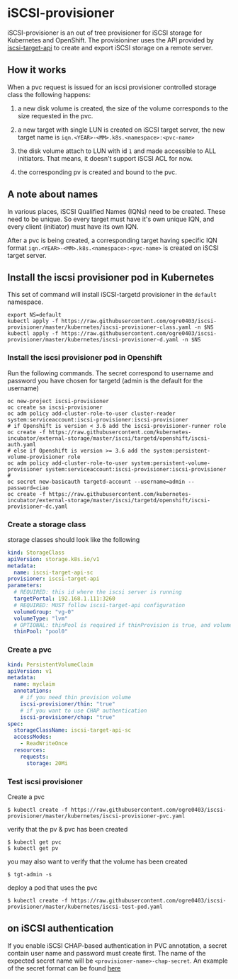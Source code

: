 # iSCSI-provisioner 

iSCSI-provisioner is an out of tree provisioner for iSCSI storage for
Kubernetes and OpenShift.  The provisioniner uses the API provided by
[iscsi-target-api](https://github.com/ogre0403/iscsi-target-api) to create and export
iSCSI storage on a remote server.

## How it works

When a pvc request is issued for an iscsi provisioner controlled storage class the following happens:

1. a new disk volume is created, the size of the volume corresponds to the size requested in the pvc.

2. a new target with single LUN is created on iSCSI target server, the new target name is `iqn.<YEAR>-<MM>.k8s.<namespace>:<pvc-name>` 

3. the disk volume attach to LUN with id `1` and made accessible to ALL initiators. 
   That means, it doesn't support iSCSI ACL for now.  

4. the corresponding pv is created and bound to the pvc.


## A note about names

In various places, iSCSI Qualified Names (IQNs) need to be created.
These need to be unique.  So every target must have it's own unique
IQN, and every client (initiator) must have its own IQN.

After a pvc is being created, a corresponding target having specific IQN format `iqn.<YEAR>-<MM>.k8s.<namespace>:<pvc-name>` 
is created on iSCSI target server. 


## Install the iscsi provisioner pod in Kubernetes

This set of command will install iSCSI-targetd provisioner in the `default` namespace.
```
export NS=default
kubectl apply -f https://raw.githubusercontent.com/ogre0403/iscsi-provisioner/master/kubernetes/iscsi-provisioner-class.yaml -n $NS
kubectl apply -f https://raw.githubusercontent.com/ogre0403/iscsi-provisioner/master/kubernetes/iscsi-provisioner-d.yaml -n $NS
```

### Install the iscsi provisioner pod in Openshift

Run the following commands. The secret correspond to username and password you have chosen for targetd (admin is the default for the username)
```
oc new-project iscsi-provisioner
oc create sa iscsi-provisioner
oc adm policy add-cluster-role-to-user cluster-reader system:serviceaccount:iscsi-provisioner:iscsi-provisioner
# if Openshift is version < 3.6 add the iscsi-provisioner-runner role
oc create -f https://raw.githubusercontent.com/kubernetes-incubator/external-storage/master/iscsi/targetd/openshift/iscsi-auth.yaml
# else if Openshift is version >= 3.6 add the system:persistent-volume-provisioner role
oc adm policy add-cluster-role-to-user system:persistent-volume-provisioner system:serviceaccount:iscsi-provisioner:iscsi-provisioner
#
oc secret new-basicauth targetd-account --username=admin --password=ciao
oc create -f https://raw.githubusercontent.com/kubernetes-incubator/external-storage/master/iscsi/targetd/openshift/iscsi-provisioner-dc.yaml
```



### Create a storage class

storage classes should look like the following
```yaml
kind: StorageClass
apiVersion: storage.k8s.io/v1
metadata:
  name: iscsi-target-api-sc
provisioner: iscsi-target-api
parameters:
  # REQUIRED: this id where the iscsi server is running
  targetPortal: 192.168.1.111:3260
  # REQUIRED: MUST follow iscsi-target-api configuration
  volumeGroup: "vg-0"
  volumeType: "lvm"
  # OPTIONAL: thinPool is required if thinProvision is true, and volumeType is LVM
  thinPool: "pool0"
```

### Create a pvc

```yaml
kind: PersistentVolumeClaim
apiVersion: v1
metadata:
  name: myclaim
  annotations:
    # if you need thin provision volume
    iscsi-provisioner/thin: "true"
    # if you want to use CHAP authentication
    iscsi-provisioner/chap: "true"
spec:
  storageClassName: iscsi-target-api-sc
  accessModes:
    - ReadWriteOnce
  resources:
    requests:
      storage: 20Mi
```

### Test iscsi provisioner

Create a pvc
```
$ kubectl create -f https://raw.githubusercontent.com/ogre0403/iscsi-provisioner/master/kubernetes/iscsi-provisioner-pvc.yaml
```
verify that the pv & pvc has been created
```
$ kubectl get pvc
$ kubectl get pv
```
you may also want to verify that the volume has been created
```
$ tgt-admin -s
```
deploy a pod that uses the pvc
```
$ kubectl create -f https://raw.githubusercontent.com/ogre0403/iscsi-provisioner/master/kubernetes/iscsi-test-pod.yaml
```



## on iSCSI authentication

If you enable iSCSI CHAP-based authentication in PVC annotation, a secret contain user name and password must create first. 
The name of the expected secret name will be `<provisioner-name>-chap-secret`. An example of the secret format can be found [here](./kubernetes/iscsi-chap-secret.yaml)


